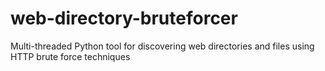 # web-directory-bruteforcer
Multi-threaded Python tool for discovering web directories and files using HTTP brute force techniques
